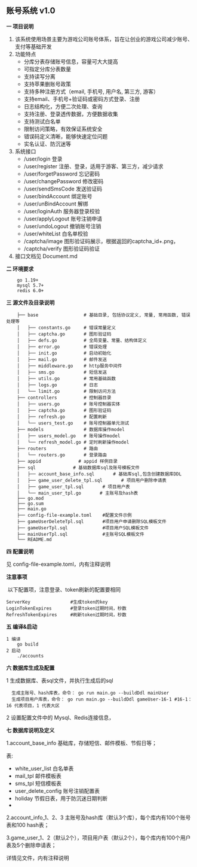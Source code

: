 ## 账号系统 v1.0

**一 项目说明**

1. 该系统使用场景主要为游戏公司账号体系，旨在让创业的游戏公司减少账号、支付等基础开发
2. 功能特点
   - 分库分表存储账号信息，容量可大大提高
   - 可指定分库分表数量
   - 支持读写分离
   - 支持苹果删账号政策
   - 支持多种注册方式（email, 手机号, 用户名, 第三方, 游客）
   - 支持email、手机号+验证码或密码方式登录、注册
   - 日志结构化，方便二次处理、查询
   - 支持注册、登录透传数据，方便数据收集
   - 支持测试白名单
   - 限制访问策略，有效保证系统安全
   - 错误码定义清晰，能够快速定位问题
   - 实名认证、防沉迷等
3. 系统接口
    - /user/login         登录
    - /user/register      注册、登录，适用于游客、第三方，减少请求
    - /user/forgetPassword 忘记密码
    - /user/changePassword 修改密码
    - /user/sendSmsCode   发送验证码
    - /user/bindAccount   绑定账号
    - /user/unBindAccount 解绑
    - /user/loginAuth     服务器登录校验
    - /user/applyLogout  账号注销申请
    - /user/undoLogout    撤销账号注销
    - /user/whiteList     白名单校验
    - /captcha/image     图形验证码展示，根据返回的captcha_id+.png，
    - /captcha/verify    图形验证码验证
4. 接口文档见 Document.md

**二 环境要求**

```
    go 1.19+
    mysql 5.7+
    redis 6.0+
```

**三 源文件及目录说明**

        ├── base                 # 基础目录, 包括协议定义, 常量, 常用函数, 错误处理等
        │   ├── constants.go     # 错误常量定义
        │   ├── captcha.go       # 图形验证码
        │   ├── defs.go          # 全局变量、常量、结构体定义       
        │   ├── error.go         # 错误处理
        │   ├── init.go          # 启动初始化  
        │   ├── mail.go          # 邮件发送
        │   ├── middleware.go    # http服务中间件
        │   ├── sms.go           # 短信发送
        │   ├── utils.go         # 常用基础函数
        │   ├── logs.go          # 日志
        │   └── limit.go         # 限制访问方法
        ├── controllers          # 控制器目录
        │   ├── users.go         # 账号控制器实体
        │   ├── captcha.go       # 图形验证码
        │   ├── refresh.go       # 配置刷新
        │   └── users_test.go    # 账号控制器单元测试
        ├── models               # 数据库操作model
        │   ├── users_model.go   # 账号操作model
        │   └── refresh_model.go # 定时刷新操作model
        ├── routers              # 路由
        │   └── routers.go       # 登录路由
        ├── appid              # appid 样例目录
        ├── sql              # 基础数据库sql及账号模板文件
        │   ├── account_base_info.sql       # 基础库sql,包含创建数据库DDL
        │   ├── game_user_delete_tpl.sql       # 项目用户删除申请表
        │   ├── game_user_tpl.sql       # 项目用户表
        │   └── main_user_tpl.go       # 主账号及hash表
        ├── go.mod              
        ├── go.sum
        ├── main.go
        ├── config-file-example.toml    #配置文件示例
        ├── gameUserDeleteTpl.sql       #项目用户申请删除SQL模板文件
        ├── gameUserTpl.sql             #项目用户SQL模板文件
        ├── mainUserTpl.sql             #主账号SQL模板文件
        └── README.md

**四 配置说明**

见 config-file-example.toml，内有注释说明


**注意事项**

​	以下配置项，注意登录、token刷新的配置要相同

```
ServerKey          		#生成token的key
LoginTokenExpires  		#登录token过期时间，秒数
RefreshTokenExpires	    #刷新token过期时间，秒数
```

**五 编译&启动**

    1 编译
    	go build
    2 启动
    	./accounts

**六 数据库生成及配置**
   
   1 生成数据库、表sql文件，并执行生成后的sql

      生成主账号、hash库表，命令： go run main.go --buildDdl mainUser
      生成项目用户库表，命令： go run main.go --buildDdl gameUser-16-1 #16-1：16 代表项目，1 代表大区

   2 设置配置文件中的 Mysql、Redis连接信息，
     

**七 数据库说明及定义**

1.account_base_info 基础库，存储短信、邮件模板、节假日等；

表:
- white_user_list  白名单表
- mail_tpl 邮件模板表
- sms_tpl 短信模板表
- user_delete_config 账号注销配置表
- holiday 节假日表，用于防沉迷日期判断
- 
2.account_info_1、2、3 主账号及hash库（默认3个库），每个库内有100个账号表和100 hash表；

3.game_user_1、2（默认2个），项目用户表（默认2个），每个库内有100个用户表及5个删除申请表；

详情见文件，内有注释说明